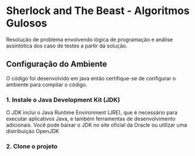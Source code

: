<h1> Sherlock and The Beast - Algoritmos Gulosos</h1>
<p> Resolução de problema envolvendo lógica de programação e análise assintótica dos caso de testes a partir da solução. </p>

<h2> Configuração do Ambiente </h2>
<p>O código foi desenvolvido em java então certifique-se de configurar o ambiente para compilar o código.</p>

<h3> 1. Instale o Java Development Kit (JDK)</h3>
<p>O JDK inclui o Java Runtime Environment (JRE), que é necessário para executar aplicativos Java, e também ferramentas de desenvolvimento adicionais. Você pode baixar o JDK no site oficial da Oracle ou utilizar uma distribuição OpenJDK </p>

<h3> 2. Clone o projeto </h3>

